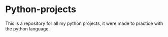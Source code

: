 # Python-projects
This is a repository for all my python projects, it were made to practice with the python language.
